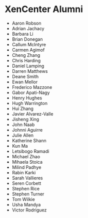 XenCenter Alumni
================

* Aaron Robson
* Adrian Jachacy
* Barbara Li
* Brian Donegan
* Callum McIntyre
* Carmen Agimof
* Cheng Zhang
* Chris Harding
* Daniel Lamping
* Darren Matthews
* Deane Smith
* Ewan Mellor
* Frederico Mazzone
* Gabor Apati-Nagy
* Henry Hughes
* Hugh Warrington
* Hui Zhang
* Javier Alvarez-Valle
* Jisheng Xing
* John Naab
* Johnni Aguirre
* Julie Allen
* Katherine Shann
* Kun Ma
* Letsibogo Ramadi
* Michael Zhao
* Mihaela Stoica
* Milind Padhye
* Rabin Karki
* Sarah Vallieres
* Seren Corbett
* Stephen Rice
* Stephen Turner
* Tom Wilkie
* Usha Mandya
* Victor Rodriguez
